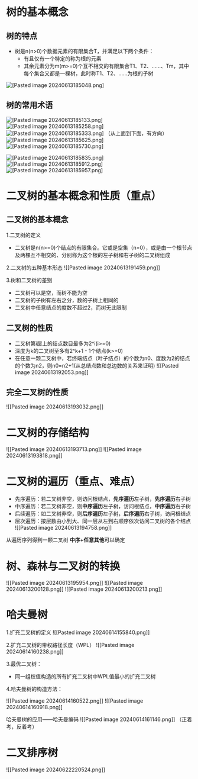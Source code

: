 # 树的基本概念

## 树的特点

- 树是n(n>0)个数据元素的有限集合T，并满足以下两个条件：
	- 有且仅有一个特定的称为根的元素
	- 其余元素分为m(m>=0)个互不相交的有限集合T1、T2、......、Tm，其中每个集合又都是一棵树，此时称T1、T2、......为根的子树

![[Pasted image 20240613185048.png]](https://github.com/HappynessI/review-material/blob/HappynessI-photo-for-C%2B%2B/Photos%20in%20C%2B%2B/Pasted%20image%2020240613185048.png)

## 树的常用术语
![[Pasted image 20240613185133.png]](https://github.com/HappynessI/review-material/blob/HappynessI-photo-for-C%2B%2B/Photos%20in%20C%2B%2B/Pasted%20image%2020240613185133.png)
![[Pasted image 20240613185258.png]](https://github.com/HappynessI/review-material/blob/HappynessI-photo-for-C%2B%2B/Photos%20in%20C%2B%2B/Pasted%20image%2020240613185258.png)
![[Pasted image 20240613185333.png]](https://github.com/HappynessI/review-material/blob/HappynessI-photo-for-C%2B%2B/Photos%20in%20C%2B%2B/Pasted%20image%2020240613185333.png)
（从上面到下面，有方向）
![[Pasted image 20240613185625.png]](https://github.com/HappynessI/review-material/blob/HappynessI-photo-for-C%2B%2B/Photos%20in%20C%2B%2B/Pasted%20image%2020240613185625.png)
![[Pasted image 20240613185730.png]](https://github.com/HappynessI/review-material/blob/HappynessI-photo-for-C%2B%2B/Photos%20in%20C%2B%2B/Pasted%20image%2020240613185730.png)

![[Pasted image 20240613185835.png]](https://github.com/HappynessI/review-material/blob/HappynessI-photo-for-C%2B%2B/Photos%20in%20C%2B%2B/Pasted%20image%2020240613185835.png)
![[Pasted image 20240613185912.png]](https://github.com/HappynessI/review-material/blob/HappynessI-photo-for-C%2B%2B/Photos%20in%20C%2B%2B/Pasted%20image%2020240613185912.png)
![[Pasted image 20240613185957.png]](https://github.com/HappynessI/review-material/blob/HappynessI-photo-for-C%2B%2B/Photos%20in%20C%2B%2B/Pasted%20image%2020240613185957.png)



# 二叉树的基本概念和性质（重点）
## 二叉树的基本概念
1.二叉树的定义
- 二叉树是n(n>=0)个结点的有限集合。它或是空集（n=0），或是由一个根节点及两棵互不相交的、分别称为这个根的左子树和右子树的二叉树组成

2.二叉树的五种基本形态
![[Pasted image 20240613191459.png]]

3.树和二叉树的差别
- 二叉树可以是空，而树不能为空
- 二叉树的子树有左右之分，数的子树上相同的
- 二叉树中任意结点的度数不超过2，而树无此限制

## 二叉树的性质
- 二叉树第i层上的结点数目最多为2^i(i>=0)
- 深度为k的二叉树至多有2^k+1 - 1个结点(k>=0)
- 在任意一颗二叉树中，若终端结点（叶子结点）的个数为n0、度数为2的结点的个数为n2，则n0=n2+1(从总结点数和总边数的关系来证明)
![[Pasted image 20240613192053.png]]

## 完全二叉树的性质

![[Pasted image 20240613193032.png]]


# 二叉树的存储结构

![[Pasted image 20240613193713.png]]
![[Pasted image 20240613193818.png]]



# 二叉树的遍历（重点、难点）

- 先序遍历：若二叉树非空，则访问根结点，**先序遍历**左子树，**先序遍历**右子树
- 中序遍历：若二叉树非空，则**中序遍历**左子树，访问根结点，**中序遍历**右子树
- 后续遍历：如二叉树非空，则**后序遍历**左子树，**后序遍历**右子树，访问根结点
- 层次遍历：按层数由小到大、同一层从左到右顺序依次访问二叉树的各个结点
![[Pasted image 20240613194758.png]]

从遍历序列得到一颗二叉树
**中序+任意其他**可以确定

# 树、森林与二叉树的转换

![[Pasted image 20240613195954.png]]
![[Pasted image 20240613200128.png]]
![[Pasted image 20240613200213.png]]




# 哈夫曼树

1.扩充二叉树的定义
![[Pasted image 20240614155840.png]]

2.扩充二叉树的带权路径长度（WPL）
![[Pasted image 20240614160238.png]]

3.最优二叉树：
- 同一组权值构造的所有扩充二叉树中WPL值最小的扩充二叉树

4.哈夫曼树的构造方法：

![[Pasted image 20240614160522.png]]
![[Pasted image 20240614160918.png]]

哈夫曼树的应用——哈夫曼编码
![[Pasted image 20240614161146.png]]
（正着考，反着考）


# 二叉排序树
![[Pasted image 20240622220524.png]]
